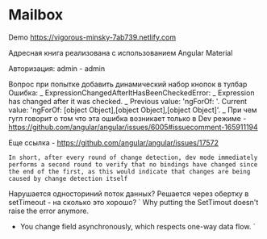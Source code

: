 # Mailbox

Demo https://vigorous-minsky-7ab739.netlify.com

Адресная книга реализована с использованием Angular Material

Авторизация: admin - admin

Вопрос при попытке добавить динамический набор кнопок в тулбар
Oшибка:
_ ExpressionChangedAfterItHasBeenCheckedError:
_ Expression has changed after it was checked.
_ Previous value: 'ngForOf: '. Current value: 'ngForOf: [object Object],[object Object],[object Object]'.
_ При чем гугл говорит о том что эта ошибка возникает только в Dev режиме - https://github.com/angular/angular/issues/6005#issuecomment-165911194

Еще ссылка - https://github.com/angular/angular/issues/17572

```
In short, after every round of change detection, dev mode immediately performs a second round to verify that no bindings have changed since the end of the first, as this would indicate that changes are being caused by change detection itself
```
Нарушается односториний поток данных? Решается через обертку в setTimeout - на сколько это хорошо?
`
Why putting the SetTimout doesn't raise the error anymore.
 - You change field asynchronously, which respects one-way data flow.
`
